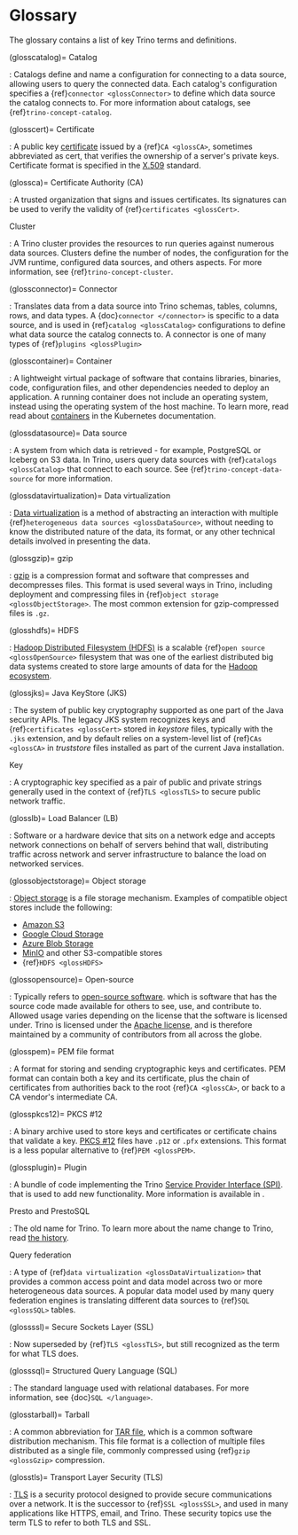 # Glossary

The glossary contains a list of key Trino terms and definitions.

(glosscatalog)=
Catalog

: Catalogs define and name a configuration for connecting to a data source,
  allowing users to query the connected data. Each catalog's configuration
  specifies a {ref}`connector <glossConnector>` to define which data source
  the catalog connects to. For more information about catalogs, see
  {ref}`trino-concept-catalog`.

(glosscert)=
Certificate

: A public key [certificate](https://wikipedia.org/wiki/Public_key_certificate) issued by a {ref}`CA
  <glossCA>`, sometimes abbreviated as cert, that verifies the ownership of a
  server's private keys. Certificate format is specified in the [X.509](https://wikipedia.org/wiki/X.509) standard.

(glossca)=
Certificate Authority (CA)

: A trusted organization that signs and issues certificates. Its signatures
  can be used to verify the validity of {ref}`certificates <glossCert>`.

Cluster

: A Trino cluster provides the resources to run queries against numerous data
  sources. Clusters define the number of nodes, the configuration for the JVM
  runtime, configured data sources, and others aspects. For more information,
  see {ref}`trino-concept-cluster`.

(glossconnector)=
Connector

: Translates data from a data source into Trino schemas, tables, columns,
  rows, and data types. A {doc}`connector </connector>` is specific to a data
  source, and is used in {ref}`catalog <glossCatalog>` configurations to
  define what data source the catalog connects to. A connector is one of many
  types of {ref}`plugins <glossPlugin>`

(glosscontainer)=
Container

: A lightweight virtual package of software that contains libraries, binaries,
  code, configuration files, and other dependencies needed to deploy an
  application. A running container does not include an operating system,
  instead using the operating system of the host machine. To learn more, read
  read about [containers](https://kubernetes.io/docs/concepts/containers/)
  in the Kubernetes documentation.

(glossdatasource)=
Data source

: A system from which data is retrieved - for example, PostgreSQL or Iceberg
  on S3 data. In Trino, users query data sources with {ref}`catalogs
  <glossCatalog>` that connect to each source. See
  {ref}`trino-concept-data-source` for more information.

(glossdatavirtualization)=
Data virtualization

: [Data virtualization](https://wikipedia.org/wiki/Data_virtualization) is a
  method of abstracting an interaction with multiple {ref}`heterogeneous data
  sources <glossDataSource>`, without needing to know the distributed nature
  of the data, its format, or any other technical details involved in
  presenting the data.

(glossgzip)=
gzip

: [gzip](https://wikipedia.org/wiki/Gzip) is a compression format and
  software that compresses and decompresses files. This format is used several
  ways in Trino, including deployment and compressing files in {ref}`object
  storage <glossObjectStorage>`. The most common extension for gzip-compressed
  files is `.gz`.

(glosshdfs)=
HDFS

: [Hadoop Distributed Filesystem (HDFS)](https://wikipedia.org/wiki/Apache_Hadoop#HDFS) is a scalable {ref}`open
  source <glossOpenSource>` filesystem that was one of the earliest
  distributed big data systems created to store large amounts of data for the
  [Hadoop ecosystem](https://wikipedia.org/wiki/Apache_Hadoop).

(glossjks)=
Java KeyStore (JKS)

: The system of public key cryptography supported as one part of the Java
  security APIs. The legacy JKS system recognizes keys and {ref}`certificates
  <glossCert>` stored in *keystore* files, typically with the `.jks`
  extension, and by default relies on a system-level list of {ref}`CAs
  <glossCA>` in *truststore* files installed as part of the current Java
  installation.

Key

: A cryptographic key specified as a pair of public and private strings
  generally used in the context of {ref}`TLS <glossTLS>` to secure public
  network traffic.

(glosslb)=
Load Balancer (LB)

: Software or a hardware device that sits on a network edge and accepts
  network connections on behalf of servers behind that wall, distributing
  traffic across network and server infrastructure to balance the load on
  networked services.

(glossobjectstorage)=
Object storage

: [Object storage](https://en.wikipedia.org/wiki/Object_storage) is a file
  storage mechanism. Examples of compatible object stores include the
  following:

  - [Amazon S3](https://aws.amazon.com/s3)
  - [Google Cloud Storage](https://cloud.google.com/storage)
  - [Azure Blob Storage](https://azure.microsoft.com/en-us/products/storage/blobs)
  - [MinIO](https://min.io/) and other S3-compatible stores
  - {ref}`HDFS <glossHDFS>`

(glossopensource)=
Open-source

: Typically refers to [open-source software](https://wikipedia.org/wiki/Open-source_software). which is software that
  has the source code made available for others to see, use, and contribute
  to. Allowed usage varies depending on the license that the software is
  licensed under. Trino is licensed under the [Apache license](https://wikipedia.org/wiki/Apache_License), and is therefore maintained
  by a community of contributors from all across the globe.

(glosspem)=
PEM file format

: A format for storing and sending cryptographic keys and certificates. PEM
  format can contain both a key and its certificate, plus the chain of
  certificates from authorities back to the root {ref}`CA <glossCA>`, or back
  to a CA vendor's intermediate CA.

(glosspkcs12)=
PKCS #12

: A binary archive used to store keys and certificates or certificate chains
  that validate a key. [PKCS #12](https://wikipedia.org/wiki/PKCS_12) files
  have `.p12` or `.pfx` extensions. This format is a less popular
  alternative to {ref}`PEM <glossPEM>`.

(glossplugin)=
Plugin

: A bundle of code implementing the Trino [Service Provider Interface
  (SPI)](/develop/spi-overview). that is used to add new functionality.
  More information is available in [](/installation/plugins).

Presto and PrestoSQL

: The old name for Trino. To learn more about the name change to Trino, read
  [the history](<https://wikipedia.org/wiki/Trino_(SQL_query_engine)#History>).

Query federation

: A type of {ref}`data virtualization <glossDataVirtualization>` that provides a
  common access point and data model across two or more heterogeneous data
  sources. A popular data model used by many query federation engines is
  translating different data sources to {ref}`SQL <glossSQL>` tables.

(glossssl)=
Secure Sockets Layer (SSL)

: Now superseded by {ref}`TLS <glossTLS>`, but still recognized as the term
  for what TLS does.

(glosssql)=
Structured Query Language (SQL)

: The standard language used with relational databases. For more information,
  see {doc}`SQL </language>`.

(glosstarball)=
Tarball

: A common abbreviation for [TAR file](<https://wikipedia.org/wiki/Tar_(computing)>), which is a common software
  distribution mechanism. This file format is a collection of multiple files
  distributed as a single file, commonly compressed using {ref}`gzip
  <glossGzip>` compression.

(glosstls)=
Transport Layer Security (TLS)

: [TLS](https://wikipedia.org/wiki/Transport_Layer_Security) is a security
  protocol designed to provide secure communications over a network. It is the
  successor to {ref}`SSL <glossSSL>`, and used in many applications like
  HTTPS, email, and Trino. These security topics use the term TLS to refer to
  both TLS and SSL.
